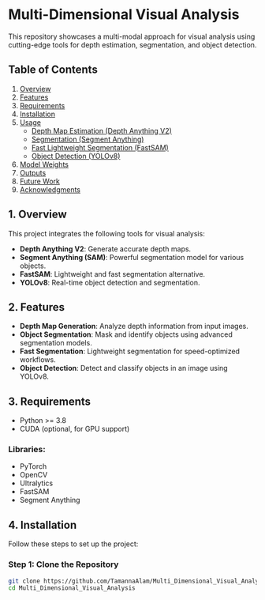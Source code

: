 # Multi-Dimensional Visual Analysis
This repository showcases a multi-modal approach for visual analysis using cutting-edge tools for depth estimation, segmentation, and object detection.

## Table of Contents
1. [Overview](#overview)
2. [Features](#features)
3. [Requirements](#requirements)
4. [Installation](#installation)
5. [Usage](#usage)
   - [Depth Map Estimation (Depth Anything V2)](#depth-map-estimation-depth-anything-v2)
   - [Segmentation (Segment Anything)](#segmentation-segment-anything)
   - [Fast Lightweight Segmentation (FastSAM)](#fast-lightweight-segmentation-fastsam)
   - [Object Detection (YOLOv8)](#object-detection-yolov8)
6. [Model Weights](#model-weights)
7. [Outputs](#outputs)
8. [Future Work](#future-work)
9. [Acknowledgments](#acknowledgments)

## 1. Overview
This project integrates the following tools for visual analysis:

- **Depth Anything V2**: Generate accurate depth maps.
- **Segment Anything (SAM)**: Powerful segmentation model for various objects.
- **FastSAM**: Lightweight and fast segmentation alternative.
- **YOLOv8**: Real-time object detection and segmentation.

## 2. Features
- **Depth Map Generation**: Analyze depth information from input images.
- **Object Segmentation**: Mask and identify objects using advanced segmentation models.
- **Fast Segmentation**: Lightweight segmentation for speed-optimized workflows.
- **Object Detection**: Detect and classify objects in an image using YOLOv8.

## 3. Requirements
- Python >= 3.8
- CUDA (optional, for GPU support)

### Libraries:
- PyTorch
- OpenCV
- Ultralytics
- FastSAM
- Segment Anything

## 4. Installation
Follow these steps to set up the project:

### Step 1: Clone the Repository

```bash
git clone https://github.com/TamannaAlam/Multi_Dimensional_Visual_Analysis.git
cd Multi_Dimensional_Visual_Analysis
